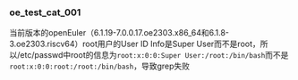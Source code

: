 ### oe_test_cat_001

当前版本的openEuler（6.1.19-7.0.0.17.oe2303.x86_64和6.1.8-3.oe2303.riscv64）root用户的User ID Info是Super User而不是root，所以/etc/passwd中root的信息为`root:x:0:0:Super User:/root:/bin/bash`而不是`root:x:0:0:root:/root:/bin/bash`，导致grep失败